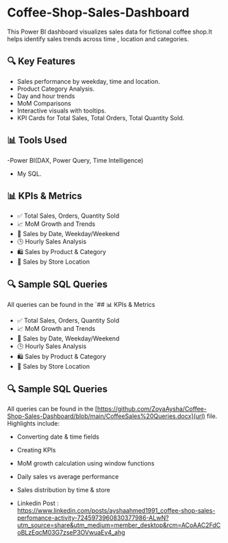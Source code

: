 # Coffee-Shop-Sales-Dashboard
This Power BI dashboard visualizes sales data for fictional coffee shop.It helps identify sales trends across time , location and categories.

## 🔍 Key Features ##

- Sales performance by weekday, time and location.
- Product Category Analysis.
- Day and hour trends
- MoM Comparisons
- Interactive visuals with tooltips.
- KPI Cards for Total Sales, Total Orders, Total Quantity Sold.

## 📊 Tools Used ##

-Power BI(DAX, Power Query, Time Intelligence)
- My SQL.

## 📊 KPIs & Metrics

- ✅ Total Sales, Orders, Quantity Sold
- 📈 MoM Growth and Trends
- 📅 Sales by Date, Weekday/Weekend
- 🕒 Hourly Sales Analysis
- 🛍️ Sales by Product & Category
- 🏪 Sales by Store Location

## 🔍 Sample SQL Queries

All queries can be found in the `## 📊 KPIs & Metrics

- ✅ Total Sales, Orders, Quantity Sold
- 📈 MoM Growth and Trends
- 📅 Sales by Date, Weekday/Weekend
- 🕒 Hourly Sales Analysis
- 🛍️ Sales by Product & Category
- 🏪 Sales by Store Location

## 🔍 Sample SQL Queries

All queries can be found in the [https://github.com/ZoyaAysha/Coffee-Shop-Sales-Dashboard/blob/main/CoffeeSales%20Queries.docx](url) file. Highlights include:

- Converting date & time fields
- Creating KPIs
- MoM growth calculation using window functions
- Daily sales vs average performance
- Sales distribution by time & store

- Linkedin Post : https://www.linkedin.com/posts/ayshaahmed1991_coffee-shop-sales-perfomance-activity-7245973960830377986-ALwN?utm_source=share&utm_medium=member_desktop&rcm=ACoAAC2FdCoBLzEqcM03G7zseP3OVwuaEv4_ahg



